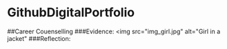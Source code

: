 # GithubDigitalPortfolio
##Career Couenselling
###Evidence:
<img src="img_girl.jpg" alt="Girl in a jacket"
###Reflection:
